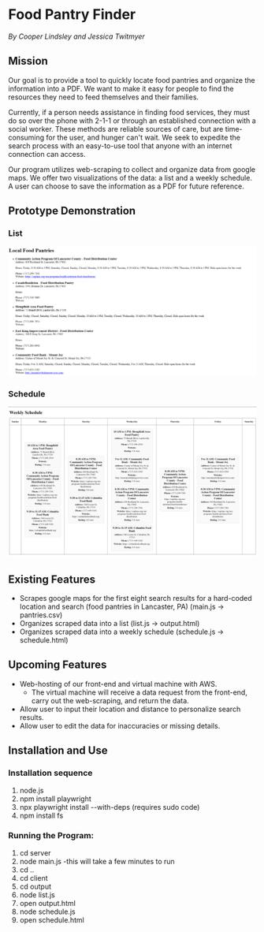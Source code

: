 # Food Pantry Finder
*By Cooper Lindsley and Jessica Twitmyer*

## Mission
Our goal is to provide a tool to quickly locate food pantries and organize the information into a PDF. We want to make it easy for people to find the resources they need to feed themselves and their families.

Currently, if a person needs assistance in finding food services, they must do so over the phone with 2-1-1 or through an established connection with a social worker. These methods are reliable sources of care, but are time-consuming for the user, and hunger can't wait. We seek to expedite the search process with an easy-to-use tool that anyone with an internet connection can access.

Our program utilizes web-scraping to collect and organize data from google maps. We offer two visualizations of the data: a list and a weekly schedule. A user can choose to save the information as a PDF for future reference.

## Prototype Demonstration
### List
![List](images/list_prototype.png)
### Schedule
![Schedule](images/schedule_prototype.png)

## Existing Features
- Scrapes google maps for the first eight search results for a hard-coded location and search (food pantries in Lancaster, PA) (main.js -> pantries.csv)
- Organizes scraped data into a list (list.js -> output.html)
- Organizes scraped data into a weekly schedule (schedule.js -> schedule.html)

## Upcoming Features
- Web-hosting of our front-end and virtual machine with AWS.
  - The virtual machine will receive a data request from the front-end, carry out the web-scraping, and return the data.
- Allow user to input their location and distance to personalize search results.
- Allow user to edit the data for inaccuracies or missing details.

## Installation and Use
### Installation sequence
  1. node.js
  2. npm install playwright
  3. npx playwright install --with-deps (requires sudo code)
  4. npm install fs

### Running the Program:
  1. cd server
  2. node main.js
    -this will take a few minutes to run
  3. cd ..
  4. cd client
  5. cd output
  6. node list.js
  7. open output.html
  8. node schedule.js
  9. open schedule.html
